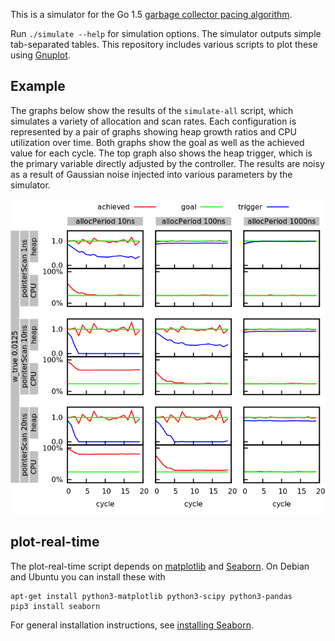 This is a simulator for the Go 1.5
[garbage collector pacing algorithm](https://golang.org/s/go15gcpacing).

Run `./simulate --help` for simulation options. The simulator outputs
simple tab-separated tables. This repository includes various scripts
to plot these using [Gnuplot](http://www.gnuplot.info/).

Example
-------

The graphs below show the results of the `simulate-all` script, which
simulates a variety of allocation and scan rates. Each configuration
is represented by a pair of graphs showing heap growth ratios and CPU
utilization over time. Both graphs show the goal as well as the
achieved value for each cycle. The top graph also shows the heap
trigger, which is the primary variable directly adjusted by the
controller. The results are noisy as a result of Gaussian noise
injected into various parameters by the simulator.

![Simulation results](/all.png)

plot-real-time
--------------

The plot-real-time script depends on
[matplotlib](http://matplotlib.org/) and
[Seaborn](http://stanford.edu/~mwaskom/software/seaborn/). On Debian
and Ubuntu you can install these with

    apt-get install python3-matplotlib python3-scipy python3-pandas
    pip3 install seaborn

For general installation instructions, see [installing
Seaborn](http://stanford.edu/~mwaskom/software/seaborn/installing.html).
